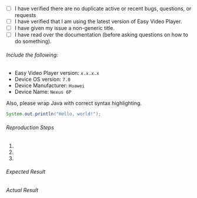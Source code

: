 - [ ] I have verified there are no duplicate active or recent bugs, questions, or requests
- [ ] I have verified that I am using the latest version of Easy Video Player.
- [ ] I have given my issue a non-generic title.
- [ ] I have read over the documentation (before asking questions on how to do something).

###### Include the following:
 - Easy Video Player version: `x.x.x.x`
 - Device OS version: `7.0`
 - Device Manufacturer: `Huawei`
 - Device Name: `Nexus 6P`

Also, please wrap Java with correct syntax highlighting.

```java
System.out.println("Hello, world!");
```
 
###### Reproduction Steps

1. 
2. 
3. 

###### Expected Result



###### Actual Result
